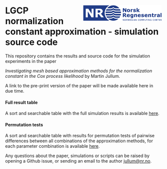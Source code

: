 
# <img src="logo.png" align="right" height="50px"/>

# LGCP normalization constant approximation - simulation source code

This repository contains the results and source code for the simulation
experiments in the paper

*Investigating mesh based approximation methods for the normalization
constant in the Cox process likelihood* by Martin Jullum.

A link to the pre-print version of the paper will be made available here
in due time.

#### Full result table

A sort and searchable table with the full simulation results is
available
[here](https://martinju.github.io/LGCP-normConst-simulations/sim_res.html).

#### Permutation tests

A sort and searchable table with results for permutation tests of
pairwise differences between all combinations of the approximation
methods, for each parameter combination is available
[here](https://martinju.github.io/LGCP-normConst-simulations/permut_tests.html).

Any questions about the paper, simulations or scripts can be raised by
opening a Github issue, or sending an email to the author
[jullum@nr.no](mailto:jullum@nr.no?subject=LGCP-normConst-simulations).

<!-- ### Source code files -->

<!-- All source code for the simulations are available under /Source code -->

<!-- File  | Description -->

<!-- ------------- | ------------- -->

<!--   simulation_script.R                         | This is the main script executing the simulation experiment in the paper. Settings for full simulation is commented out, such that the script can be ran quickly.  -->

<!-- timing_deterministic_integration_methods.R  | Script for timing the deterministic integration methods. -->

<!-- help_function.R | All functions used in the above scripts. Ufortunatly, almost no documentation is available.  -->
